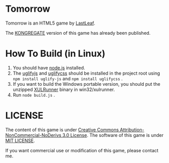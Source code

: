 # Tomorrow #

Tomorrow is an HTML5 game by [LastLeaf](http://lastleaf.mistymiracle.org/).

The [KONGREGATE](http://www.kongregate.com/) version of this game has already been published.

# How To Build (in Linux) #

1. You should have [node.js](http://nodejs.org/) installed.
1. The [uglifyjs](https://github.com/mishoo/UglifyJS2) and [uglifycss](https://github.com/fmarcia/UglifyCSS) should be installed in the project root using `npm install uglify-js` and `npm install uglifycss` .
1. If you want to build the Windows portable version, you should put the unzipped [XULRunner](http://ftp.mozilla.org/pub/mozilla.org/xulrunner/releases/) binary in win32/xulrunner.
1. Run `node build.js` .

# LICENSE #

The content of this game is under [Creative Commons Attribution-NonCommercial-NoDerivs 3.0 License](http://creativecommons.org/licenses/by-nc-nd/3.0/). The software of this game is under [MIT LICENSE](http://www.opensource.org/licenses/mit-license.html).

If you want commercial use or modification of this game, please contact me.

